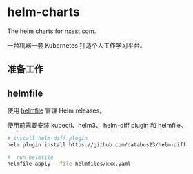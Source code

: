 # helm-charts

The helm charts for nxest.com.

一台机器一套 Kubernetes 打造个人工作学习平台。

## 准备工作

## helmfile

使用 [helmfile](https://helmfile.readthedocs.io) 管理 Helm releases。

使用前需要安装 kubectl、helm3、 helm-diff plugin 和 helmfile。

```bash
# install helm-diff plugin
helm plugin install https://github.com/databus23/helm-diff

#  run helmfile
helmfile apply --file helmfiles/xxx.yaml

```
